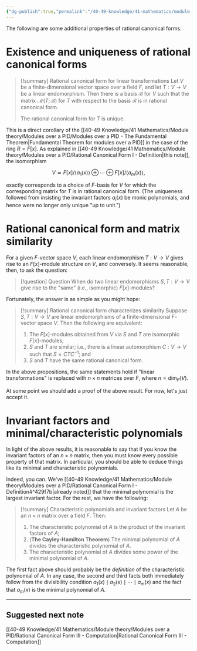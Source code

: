 ```yaml
---
{"dg-publish":true,"permalink":"/40-49-knowledge/41-mathematics/module-theory/modules-over-a-pid/rational-canonical-form-ii-additional-properties/","tags":["module_theory"],"updated":"2024-11-15T08:47:55-08:00"}
---
```


The following are some additional properties of rational canonical forms.

# Existence and uniqueness of rational canonical forms

> [!summary] Rational canonical form for linear transformations
> Let $V$ be a finite-dimensional vector space over a field $F$, and let $T:V\to V$ be a linear endomorphism. Then there is a basis $\mathcal{B}$ for $V$ such that the matrix $\mathcal{M}(T;\mathcal{B})$ for $T$ with respect to the basis $\mathcal{B}$ is in rational canonical form.
>
> The rational canonical form for $T$ is unique.

This is a direct corollary of the [[40-49 Knowledge/41 Mathematics/Module theory/Modules over a PID/Modules over a PID - The Fundamental Theorem\|Fundamental Theorem for modules over a PID]] in the case of the ring $R=F[x]$. As explained in [[40-49 Knowledge/41 Mathematics/Module theory/Modules over a PID/Rational Canonical Form I - Definition\|this note]], the isomorphism

$$V\simeq F[x]/\langle a_1(x)\rangle\oplus \cdots \oplus F[x]/\langle a_m(x)\rangle,$$

exactly corresponds to a choice of $F$-basis for $V$ for which the corresponding matrix for $T$ is in rational canonical form. (The uniqueness followed from insisting the invariant factors $a_i(x)$ be monic polynomials, and hence were no longer only unique "up to unit.")

# Rational canonical form and matrix similarity

For a given $F$-vector space $V$, each linear endomorphism $T:V\to V$ gives rise to an $F[x]$-module structure on $V$, and conversely. It seems reasonable, then, to ask the question:

> [!question] Question
> When do two linear endomorphisms $S,T:V\to V$ give rise to the "same" (i.e., isomorphic) $F[x]$-modules?

Fortunately, the answer is as simple as you might hope:

> [!summary] Rational canonical form characterizes similarity
> Suppose $S,T:V\to V$ are linear endomorphisms of a finite-dimensional $F$-vector space $V$. Then the following are equivalent:
> 1. The $F[x]$-modules obtained from $V$ via $S$ and $T$ are isomorphic $F[x]$-modules;
> 2. $S$ and $T$ are similar; i.e., there is a linear automorphism $C:V\to V$ such that $S=CTC^{-1}$; and
> 3. $S$ and $T$ have the same rational canonical form.

In the above propositions, the same statements hold if "linear transformations" is replaced with $n\times n$ matrices over $F$, where $n=\dim_F(V)$.

At some point we should add a proof of the above result. For now, let's just accept it.

# Invariant factors and minimal/characteristic polynomials

In light of the above results, it is reasonable to say that if you know the invariant factors of an $n\times n$ matrix, then you must know every possible property of that matrix. In particular, you should be able to deduce things like its minimal and characteristic polynomials.

Indeed, you can. We've [[40-49 Knowledge/41 Mathematics/Module theory/Modules over a PID/Rational Canonical Form I - Definition#^429f7b\|already noted]] that the minimal polynomial is the largest invariant factor. For the rest, we have the following:

> [!summary] Characteristic polynomials and invariant factors
> Let $A$ be an $n\times n$ matrix over a field $F$. Then:
> 1. The characteristic polynomial of $A$ is the product of the invariant factors of $A$;
> 2. (**The Cayley-Hamilton Theorem**) The minimal polynomial of $A$ divides the characteristic polynomial of $A$.
> 3. The characteristic polynomial of $A$ divides some power of the minimal polynomial of $A$.

The first fact above should probably be the *definition* of the characteristic polynomial of $A$. In any case, the second and third facts both immediately follow from the divisibility condition $a_1(x)\mid a_2(x)\mid \cdots \mid a_m(x)$ and the fact that $a_m(x)$ is the minimal polynomial of $A$.

---

## Suggested next note

[[40-49 Knowledge/41 Mathematics/Module theory/Modules over a PID/Rational Canonical Form III - Computation\|Rational Canonical Form III - Computation]]